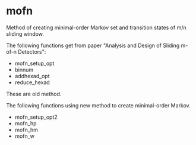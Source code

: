 # mofn
Method of creating minimal-order Markov set and transition states of m/n sliding window.  

The following functions get from paper "Analysis and Design of Sliding m-of-n Detectors":  

- mofn_setup_opt
- binnum
- addhexad_opt
- reduce_hexad

These are old method.

The following functions using new method to create minimal-order Markov.

- mofn_setup_opt2
- mofn_hp
- mofn_hm
- mofn_w
